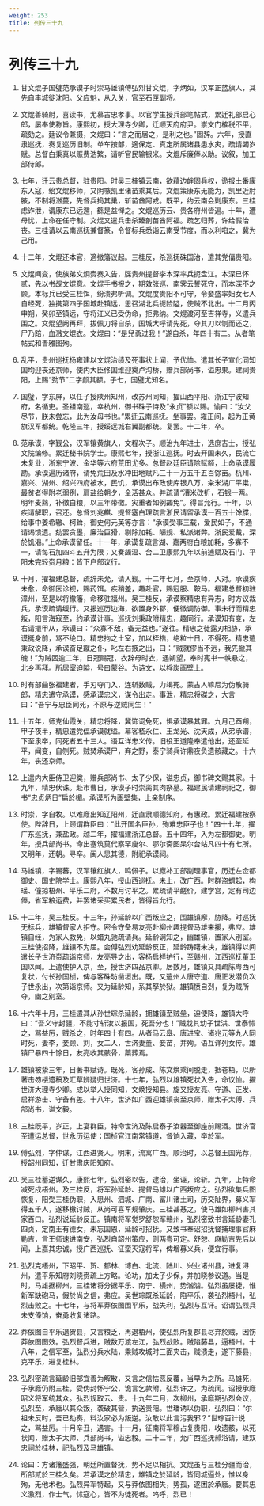 ```yaml
---
weight: 253
title: 列传三十九
---
```


# 列传三十九

1. <span id="列传三十九-1"></span>
甘文焜子国璧范承谟子时崇马雄镇傅弘烈甘文焜，字炳如，汉军正蓝旗人，其先自丰城徙沈阳。父应魁，从入关，官至石匣副将。

2. <span id="列传三十九-2"></span>
文焜善骑射，喜读书，尤慕古忠孝事。以官学生授兵部笔帖式，累迁礼部启心郎，屡奉使称旨。康熙初，授大理寺少卿，迁顺天府府尹。崇文门榷税不平，疏劾之。廷议令兼摄，文焜曰：“言之而居之，是利之也。”固辞。六年，授直隶巡抚，奏复巡历旧制。单车按部，適保定、真定所属诸县患水灾，疏请蠲岁赋。总督白秉真以赈费浩繁，请听官民输银米。文焜斥廉俸以助。议叙，加工部侍郎。

3. <span id="列传三十九-3"></span>
七年，迁云贵总督，驻贵阳。时吴三桂镇云南，欲藉边衅固兵权，诡报土番康东入寇，绐文焜移师，又阴嗾凯里诸苗乘其后。文焜策康东无能为，凯里近肘腋，不制将滋蔓，先督兵捣其巢，斩苗酋阿戎。既平，约云南会剿康东。三桂虑诈泄，谓康东已远遁，繇是益惮之。文焜巡历云、贵各府州皆遍。十年，遭母忧，上命在任守制。文焜又遣兵击杀臻剖苗酋阿福。疏乞归葬，许给假治丧。三桂请以云南巡抚兼督篆，令督标兵悉诣云南受节度，而以利啗之，冀为己用。

4. <span id="列传三十九-4"></span>
十二年，文焜还本官，適撤籓议起。三桂反，杀巡抚硃国治，遣其党偪贵阳。

5. <span id="列传三十九-5"></span>
文焜闻变，使族弟文炯赍奏入告，牒贵州提督李本深率兵扼盘江。本深已怀贰，先以书觇文焜意。文焜手书报之，期效张巡、南霁云誓死守，而本深不之顾。本标兵已受三桂饵，纷溃弗听调。文焜度贵阳不可守，令妾盛率妇女七人自经死，独携第四子国城赴镇远，思召湖北兵扼险隘，使贼不北出。十二月丙申朔，癸卯至镇远，守将江义已受伪命，拒弗纳。文焜渡河至吉祥寺，义遣兵围之。文焜望阙再拜，拔佩刀将自杀，国城大呼请先死，夺其刀以刎而还之，尸乃踣，血溅文焜衣。文焜曰：“是兒勇过我！”遂自杀，年四十有二。从者笔帖式和善雅图殉。

6. <span id="列传三十九-6"></span>
乱平，贵州巡抚杨雍建以文焜治绩及死事状上闻，予优恤。遣其长子宣化同知国均迎丧还京师，使内大臣佟国维迎奠卢沟桥，赠兵部尚书，谥忠果。建祠贵阳，上赐“劲节”二字颜其额。子七，国璧尤知名。

7. <span id="列传三十九-7"></span>
国璧，字东屏，以任子授陕州知州，改苏州同知，擢山西平阳、浙江宁波知府，名循吏。圣祖南巡，幸杭州，御书硃子诗及“永贞”额以赐。谕曰：“汝父尽节，朕未尝忘，此为汝母书也。”累迁云南巡抚。坐事罢。雍正间，起为正黄旗汉军都统。乾隆三年，授绥远城右翼副都统。复罢。十二年，卒。

8. <span id="列传三十九-8"></span>
范承谟，字觐公，汉军镶黄旗人，文程次子。顺治九年进士，选庶吉士，授弘文院编修。累迁秘书院学士。康熙七年，授浙江巡抚。时去开国未久，民流亡未复业，浙东宁波、金华等六府荒田尤多。总督赵廷臣请除赋额，上命承谟履勘。承谟遍历诸府，请免荒田及水冲田地赋凡三十一万五千五百馀亩。杭州、嘉兴、湖州、绍兴四府被水，民饥，承谟出布政使库银八万，籴米湖广平粜，最贫者得附老弱例，肩盐给朝夕，全活甚众。并疏请“漕米改折，石银一两。明年麦熟，补徵白粮，以三年带徵。灾重者如例蠲免”。得旨允行。十年，以疾请解职，召还。总督刘兆麒、提督塞白理疏言浙民请留承谟一百五十馀牒，给事中姜希辙、柯耸，御史何元英等亦言：“承谟受事三载，爱民如子，不通请谒馈遗。劾罢贪墨，廉治巨猾，剔除加耗、陋规、私派诸弊。浙民爱戴，深於饥渴。”上命承谟留任。十一年，承谟复疏言湖、嘉两府白粮加耗，多寡不一，请每石加四斗五升为限；又奏蠲温、台二卫康熙九年以前逋赋及石门、平阳未完轻赍月粮：皆下户部议行。

9. <span id="列传三十九-9"></span>
十月，擢福建总督，疏辞未允，请入觐。十二年七月，至京师，入对。承谟疾未愈，命御医诊视，赐药饵。疾稍差，趣赴官，赐冠服、鞍马。福建总督初驻漳州，至是以将撤籓，命移驻福州。吴三桂反，承谟察精忠有异志，时方议裁兵，承谟疏请缓行。又报巡历边海，欲置身外郡，便徵调防御。事未行而精忠叛，阳言海寇至，约承谟计事。巡抚刘秉政附精忠，趣同行。承谟知有变，左右请擐甲从，承谟曰：“众寡不敌，备无益也。”遂往。精忠之徒露刃相胁，承谟挺身前，骂不绝口。精忠拘之土室，加以桎梏，绝粒十日，不得死。精忠遣秉政说降，承谟奋足蹴之仆，叱左右掖之出，曰：“贼就僇当不远，我先褫其魄！”为贼困逾二年，日冠赐冠，衣辞母时衣，遇朔望，奉时宪书一帙悬之，北乡再拜。所居室迫隘，号曰蒙谷。为诗文，以桴炭画壁上。

10. <span id="列传三十九-10"></span>
时有部曲张福建者，手刃夺门入，连斩数贼，力竭死。蒙古人嘛尼为伪散骑郎，精忠遣守承谟，感承谟忠义，谋令出走。事泄，精忠将磔之，大言曰：“吾宁与忠臣同死，不原与逆贼同生！”

11. <span id="列传三十九-11"></span>
十五年，师克仙霞关，精忠将降，冀饰词免死，惧承谟暴其罪。九月己酉朔，甲子夜半，精忠遣党偪承谟就缢。幕客嵇永仁、王龙光、沈天成，从弟承谱，下至隶卒，同死者五十三人。语互详忠义传。旧役王道隆奉遣他出，还至延平，闻变，自刎死。贼焚承谟尸，弃之野，泰宁骑兵许鼎夜负遗骸藏之。十六年，丧还京师。

12. <span id="列传三十九-12"></span>
上遣内大臣侍卫迎奠，赠兵部尚书、太子少保，谥忠贞，御书碑文赐其家。十九年，精忠伏诛。赴市曹日，承谟子时崇脔其肉祭墓。福建民请建祠祀之，御书“忠贞炳日”扁於楣。承谟所为画壁集，上亲制序。

13. <span id="列传三十九-13"></span>
时崇，字自牧。以难廕出知辽阳州，迁直隶顺德知府，有惠政。累迁福建按察使。陛辞日，上顾谓群臣曰：“此开国名臣孙，殉难忠臣子也！”四十七年，擢广东巡抚，兼盐政。越二年，擢福建浙江总督。五十四年，入为左都御史。明年，授兵部尚书。命出塞筑莫代察罕廋尔、鄂尔斋图杲尔台站凡四十有七所。又明年，还朝。寻卒。闽人思其德，附祀承谟祠。

14. <span id="列传三十九-14"></span>
马雄镇，字锡蕃，汉军镶红旗人，鸣佩子。以廕补工部副理事官，历迁左佥都御史、国史院学士。康熙八年，授山西巡抚。未上，改广西。时群盗蝟起，构瑶、僮掠梧州、平乐二府，不数月讨平之。累疏请平鹺价，建学宫，定有司边俸，省军粮运费，并罢诸采买累民者，皆得旨允行。

15. <span id="列传三十九-15"></span>
十二年，吴三桂反。十三年，孙延龄以广西叛应之，围雄镇廨，胁降。时巡抚无标兵，雄镇督家人拒守。密令守备易友亮赴柳州趣提督马雄来援，弗应。雄镇自经，为家人救免，以蜡丸驰疏请兵。延龄诇知之，幽雄镇，置家人别室。三桂使招降，雄镇不为屈。会傅弘烈劝延龄反正，延龄踌躇未决，雄镇得以间遣长子世济赍疏诣京师，友亮导之出，客杨启祥护行，至赣州，江西巡抚董卫国以闻。上遣使护入京，至，授世济四品京卿。居数月，雄镇又具疏陈粤西可复状，付长孙国桢，俾与客硃昉凿垣出。既，又遣州人唐守道、唐正发潜负次子世永出，次第诣京师。又为延龄知，系其孥於狱。雄镇愤自刭，复为贼所夺，幽之别室。

16. <span id="列传三十九-16"></span>
十六年十月，三桂遣其从孙世琮杀延龄，拥雄镇至贼垒，迫使降，雄镇大呼曰：“吾义守封疆，不能寸斩汝以报国，死吾分也！”贼戕其幼子世洪、世泰怵之，骂益厉，贼杀之，时年四十有四。从者马云皋、唐进宝、诸兆元等九人同时死，妻李，妾顾、刘，女二人，世济妻董、妾苗，并殉。语互详列女传。雄镇尸暴四十馀日，友亮收其骸骨，藁葬焉。

17. <span id="列传三十九-17"></span>
雄镇被絷三年，日著书赋诗。既死，客孙成、陈文焕乘间脱走，抵苍梧，以所著击笏楼遗稿及汇草辨疑归世济。十七年，弘烈以雄镇死状入告，命议恤。擢世济大理寺少卿。成以举人授同知，文焕授知县。旋又授友亮、守道、正发、启祥游击、守备有差。十八年，世济如广西迎雄镇丧至京师，赠太子太傅、兵部尚书，谥文毅。

18. <span id="列传三十九-18"></span>
三桂既平，岁正，上宴群臣，特命世济及陈启泰子汝器至御座前赐酒。世济官至遭运总督，世永历运使；国桢官江南常镇道，督饷入藏，卒於军。

19. <span id="列传三十九-19"></span>
傅弘烈，字仲谋，江西进贤人。明末，流寓广西。顺治时，以总督王国光荐，授韶州同知，迁甘肃庆阳知府。

20. <span id="列传三十九-20"></span>
吴三桂蓄逆谋久，康熙七年，弘烈密以告，逮治，坐诬，论斩。九年，上特命减死戍梧州。及三桂反，将军孙延龄、提督马雄以广西叛应之。弘烈欲集兵图恢复，阳受三桂伪职，入思州、泗城、广南、富川诸土司，历交阯界，募义军得五千人，遂移檄讨贼，从尚可喜军规肇庆。三桂甚惎之，使马雄如柳州害其家百口。弘烈说延龄反正。镇南将军觉罗舒恕军赣州，弘烈密致书言延龄妻孔四贞，定南王有德女，未忘国恩，延龄可招抚。又致书奉诏招抚督捕理事官麻勒吉，言王师速进南安，弘烈自韶州策应，则两粤可定。舒恕、麻勒吉先后以闻，上嘉其忠诚，授广西巡抚、征蛮灭寇将军，俾增募义兵，便宜行事。

21. <span id="列传三十九-21"></span>
弘烈克梧州，下昭平、贺、郁林、博白、北流、陆川、兴业诸州县，进复浔州，遣平乐知府刘晓赍疏上方略。论功，加太子少保，并加晓参议道。当是时，马雄据柳州，三桂诸将分据平乐、南宁、横州，势汹汹。弘烈虽屡捷，惟新军缺砲马，假於尚之信，弗应。吴世琮既杀延龄，陷平乐，袭弘烈梧州，弘烈击败之。十七年，与将军莽依图围平乐，战失利，弘烈与互讦。诏谓弘烈兵未支俸饷，奋勇收复诸路。

22. <span id="列传三十九-22"></span>
莽依图自平乐退贺县，又言粮乏，再退梧州，使弘烈所复郡县尽弃於贼，因饬莽依图图效。弘烈督兵进，贼数万渡左江，弘烈战败。贼陷藤县，逼梧州。十八年，之信军至，弘烈分兵水陆，乘贼攻城时三面夹击，贼溃走，遂下藤县，克平乐，进复桂林。

23. <span id="列传三十九-23"></span>
弘烈密疏言延龄旧部宜善为解散，又言之信怙恶反覆，当早为之所。马雄死，子承廕仍附三桂，受伪封怀宁公，诡言乞款附，弘烈许之，为疏闻。诏授承廕昭义将军统其众。弘烈规取云、贵。十九年二月，次柳州，承廕期弘烈会议，弘烈至，承廕以其众叛，袭破其营，执送贵阳。世璠诱以伪职，弘烈曰：“尔祖未反时，吾已劾奏，料汝家必为叛逆。汝敢以此言污我邪？”世琮百计说之，骂益厉。十月辛丑，遇害。十一月，征南将军穆占复贵阳，收遗骸，以死状闻，赠太子太师、兵部尚书，谥忠毅。二十二年，允广西巡抚郝浴请，建双忠祠於桂林，祀弘烈及马雄镇。

24. <span id="列传三十九-24"></span>
论曰：方诸籓盛强，朝廷所置督抚，势不足以相抗。文焜虽与三桂分疆而治，所部贰於三桂久矣。若承谟之於精忠，雄镇之於延龄，皆同城逼处，惟以身殉，无他术也。弘烈异军特起，又与莽依图相失，势孤，遂困於承廕。要其忠义激烈，作士气，怵寇心，皆不为徒死者。呜呼，烈已！
